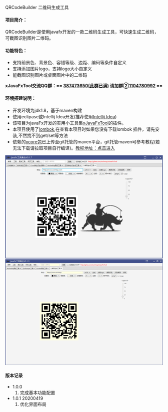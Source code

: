QRCodeBuilder 二维码生成工具

#### 项目简介：
QRCodeBuilder是使用javafx开发的一款二维码生成工具，可快速生成二维码，可截图识别图片二维码。

#### 功能特色：
- 支持前景色、背景色、容错等级、边距、编码等条件自定义
- 支持添加图片logo，支持logo大小自定义
- 能截图识别图片或桌面图片中的二维码

**xJavaFxTool交流QQ群：== [387473650(此群已满)](https://jq.qq.com/?_wv=1027&k=59UDEAD) 请加群②[1104780992](https://jq.qq.com/?_wv=1027&k=bhAdkju9) ==**

#### 环境搭建说明：
- 开发环境为jdk1.8，基于maven构建
- 使用eclipase或Intellij Idea开发(推荐使用[Intellij Idea](https://www.jetbrains.com/?from=xJavaFxTool))
- 该项目为javaFx开发的实用小工具集[xJavaFxTool](https://gitee.com/xwintop/xJavaFxTool)的插件。
- 本项目使用了[lombok](https://projectlombok.org/),在查看本项目时如果您没有下载lombok 插件，请先安装,不然找不到get/set等方法
- 依赖的[xcore包](https://gitee.com/xwintop/xcore)已上传至git托管的maven平台，git托管maven可参考教程(若无法下载请拉取项目自行编译)。[教程地址：点击进入](http://blog.csdn.net/u011747754/article/details/78574026)

![二维码生成工具.png](images/二维码生成工具.png)
![二维码生成工具.gif](images/二维码生成工具.gif)

#### 版本记录
- 1.0.0
  1. 完成基本功能配置
- 1.0.1  20200419
  1. 优化界面布局


